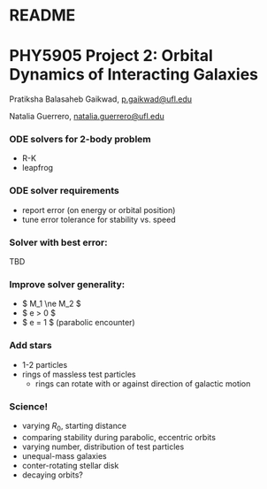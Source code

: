 # README #

# PHY5905 Project 2: Orbital Dynamics of Interacting Galaxies

Pratiksha Balasaheb Gaikwad, p.gaikwad@ufl.edu

Natalia Guerrero, natalia.guerrero@ufl.edu


### ODE solvers for 2-body problem
* R-K
* leapfrog


### ODE solver requirements
* report error (on energy or orbital position)
* tune error tolerance for stability vs. speed

### Solver with best error: 
TBD

### Improve solver generality:
* $ M_1 \ne M_2 $
* $ e > 0 $
* $ e = 1 $ (parabolic encounter)

  
### Add stars
* 1-2 particles
* rings of massless test particles
  * rings can rotate with or against direction of galactic motion

### Science!
* varying $R_0$, starting distance
* comparing stability during parabolic, eccentric orbits
* varying number, distribution of test particles
* unequal-mass galaxies
* conter-rotating stellar disk
* decaying orbits?


